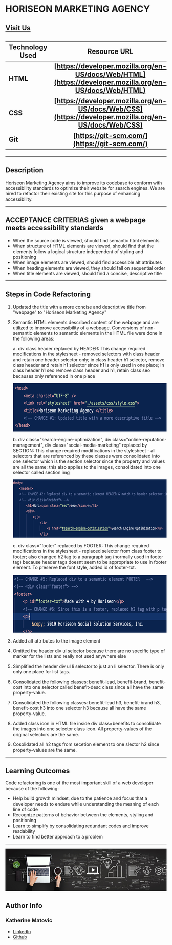 # HORISEON MARKETING AGENCY
 <h2><a href="https://kfmatovic716.github.io/HORISEON-module1-challenge/">Visit Us</a><h2>


| Technology Used         | Resource URL           | 
| ------------- |:-------------:| 
| HTML    | [https://developer.mozilla.org/en-US/docs/Web/HTML](https://developer.mozilla.org/en-US/docs/Web/HTML) | 
| CSS     | [https://developer.mozilla.org/en-US/docs/Web/CSS](https://developer.mozilla.org/en-US/docs/Web/CSS)      |   
| Git | [https://git-scm.com/](https://git-scm.com/)     |    

<hr>

## Description

Horiseon Marketing Agency aims to improve its codebase to conform with accessibility standards to optimize their website for search engines. We are hired to refactor their existing site for this purpose of enhancing accessibility. 

<hr>

## ACCEPTANCE CRITERIAS given a webpage meets accessibility standards
* When the source code is viewed, should find semantic html elements
* When structure of HTML elements are viewed, should find that the elements follow a logical structure independent of styling and positioning
* When image elements are viewed, should find accessible alt attributes
* When heading elements are viewed, they should fall on sequential order
* When title elements are viewed, should find a concise, descriptive title

<hr>

## Steps in Code Refactoring

1. Updated the title with a more concise and descriptive title from "webpage" to "Horiseon Marketing Agency"

2. Semantic HTML elements described content of the webpage and are utilized to improve accessibility of a webpage. Conversions of non-semantic elements to semantic elements in the HTML file were done in the following areas:

    a. div class header replaced by HEADER: This change required modifications in the stylesheet - removed selectors with class header and retain one header selector only; in class header h1 selector, remove class header and retain h1 selector since h1 is only used in one place; in class header h1 seo remove class header and h1, retain class seo becauses only referenced in one place

    <img src="assets/images/title.png" alt="title" width=550px height=150px/>

    b. div class="search-engine-optimization", div class="online-reputation-management", div class="social-media-marketing" replaced by SECTION: This change required modifications in the stylesheet - all selectors that are referenced by these classes were consolidated into one selector which is the section selector since the property and values are all the same; this also applies to the images, consolidated into one selector called section img

    <img src="assets/images/header.png" alt="header" width=600px height=180px/>

    c. div class="footer" replaced by FOOTER: This change required modifications in the stylesheet - replaced selector from class footer to footer; also changed h2 tag to a paragraph tag (normally used in footer tag) because header tags doesnt seem to be appropriate to use in footer element. To preserve the font style, added id of footer-txt.

     <img src="assets/images/footer.png" alt="footer" width=600px height=180px/>

3. Added alt attributes to the image element 

4. Omitted the header div ul selector because there are no specific type of marker for the lists and really not used anywhere else

5. Simplified the header div ul li selector to just an li selector. There is only only one place for list tags.

6. Consolidated the following classes: benefit-lead, benefit-brand, benefit-cost into one selector called benefit-desc class since all have the same property-value.

7. Consolidated the following classes: benefit-lead h3, benefit-brand h3, benefit-cost h3 into one selector h3 because all have the same property-value.

8. Added class icon in HTML file inside div class=benefits to consolidate the images into one selector class icon. All property-values of the original selectors are the same.

9. Cosolidated all h2 tags from secetion element to one slector h2 since property-values are the same.


<hr>

## Learning Outcomes

Code refactoring is one of the most important skill of a web developer because of the following:
* Help build growth mindset, due to the patience and focus that a developer needs to endure while understanding the meaning of each line of code
* Recognize patterns of behavior between the elements, styling and positioning
* Learn to simplify by consolidating redundant codes and improve readability
* Learn to find better approach to a problem

<hr>

 <img src="assets/images/marketing.jpeg" alt="marketing" />

## Author Info
### Katherine Matovic
* [LinkedIn](https://www.linkedin.com/in/katherine-matovic-911666200/)
* [Github](https://github.com/kfmatovic716)

